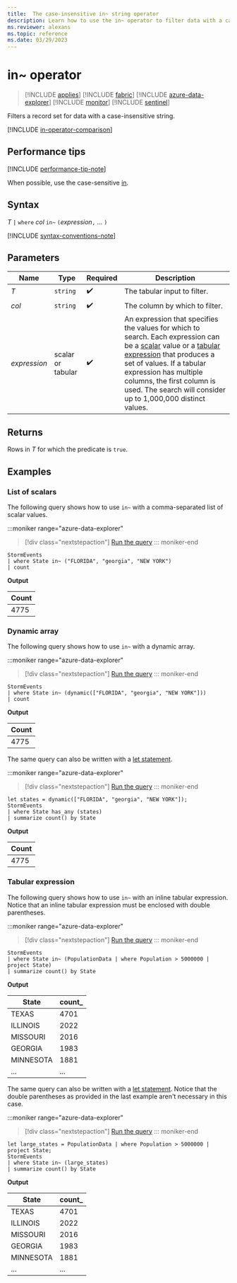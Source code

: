 ```yaml
---
title:  The case-insensitive in~ string operator
description: Learn how to use the in~ operator to filter data with a case-insensitive string.
ms.reviewer: alexans
ms.topic: reference
ms.date: 03/29/2023
---
```

# in~ operator

> [!INCLUDE [applies](../includes/applies-to-version/applies.md)] [!INCLUDE [fabric](../includes/applies-to-version/fabric.md)] [!INCLUDE [azure-data-explorer](../includes/applies-to-version/azure-data-explorer.md)] [!INCLUDE [monitor](../includes/applies-to-version/monitor.md)] [!INCLUDE [sentinel](../includes/applies-to-version/sentinel.md)]

Filters a record set for data with a case-insensitive string.

[!INCLUDE [in-operator-comparison](../includes/in-operator-comparison.md)]

## Performance tips

[!INCLUDE [performance-tip-note](../includes/performance-tip-note.md)]

When possible, use the case-sensitive [in](in-cs-operator.md).

## Syntax

*T* `|` `where` *col* `in~` `(`*expression*`,` ... `)`

[!INCLUDE [syntax-conventions-note](../includes/syntax-conventions-note.md)]

## Parameters

| Name | Type | Required | Description |
|--|--|--|--|
| *T* | `string` |  :heavy_check_mark: | The tabular input to filter.|
| *col* | `string` |  :heavy_check_mark: | The column by which to filter.|
| *expression* | scalar or tabular |  :heavy_check_mark: | An expression that specifies the values for which to search. Each expression can be a [scalar](scalar-data-types/index.md) value or a [tabular expression](tabular-expression-statements.md) that produces a set of values. If a tabular expression has multiple columns, the first column is used. The search will consider up to 1,000,000 distinct values.|

## Returns

Rows in *T* for which the predicate is `true`.

## Examples

### List of scalars

The following query shows how to use `in~` with a comma-separated list of scalar values.

:::moniker range="azure-data-explorer"
> [!div class="nextstepaction"]
> <a href="https://dataexplorer.azure.com/clusters/help/databases/Samples?query=H4sIAAAAAAAAAwsuyS/KdS1LzSspVuCqUSjPSC1KVQguSSxJVcjMq1PQUHLz8Q/ydHFU0lFQSk/NL0rPTAQx/VzDFSL9g7yVNEG6kvNL80oAl8ORJUoAAAA=" target="_blank">Run the query</a>
::: moniker-end

```kusto
StormEvents 
| where State in~ ("FLORIDA", "georgia", "NEW YORK") 
| count
```

**Output**

|Count|
|---|
|4775|  

### Dynamic array

The following query shows how to use `in~` with a dynamic array.

:::moniker range="azure-data-explorer"
> [!div class="nextstepaction"]
> <a href="https://dataexplorer.azure.com/clusters/help/databases/Samples?query=H4sIAAAAAAAAAwsuyS/KdS1LzSspVuCqUSjPSC1KVQguSSxJVcjMq1PQSKnMS8zNTNaIVnLz8Q/ydHFU0lFQSk/NL0rPTAQx/VzDFSL9g7yVYjU1QQYk55fmlQAAcLCM41UAAAA=" target="_blank">Run the query</a>
::: moniker-end

```kusto
StormEvents 
| where State in~ (dynamic(["FLORIDA", "georgia", "NEW YORK"])) 
| count
```

**Output**

|Count|
|---|
|4775|  

The same query can also be written with a [let statement](let-statement.md).

:::moniker range="azure-data-explorer"
> [!div class="nextstepaction"]
> <a href="https://dataexplorer.azure.com/clusters/help/databases/Samples?query=H4sIAAAAAAAAA8tJLVEoLkksSS1WsFVIqcxLzM1M1ohWcvPxD/J0cVTSUVBKT80vSs9MBDH9XMMVIv2DvJViNa25gkvyi3Jdy1LzSooVuGoUyjNSi1IVgkFGKWQkFscn5lUqaEBM1gRKF5fm5iYWZValKiTnl+aVaGgqJFVCVAMACG2BiYIAAAA=" target="_blank">Run the query</a>
::: moniker-end

```kusto
let states = dynamic(["FLORIDA", "georgia", "NEW YORK"]);
StormEvents 
| where State has_any (states)
| summarize count() by State
```

**Output**

|Count|
|---|
|4775|

### Tabular expression

The following query shows how to use `in~` with an inline tabular expression. Notice that an inline tabular expression must be enclosed with double parentheses.

:::moniker range="azure-data-explorer"
> [!div class="nextstepaction"]
> <a href="https://dataexplorer.azure.com/clusters/help/databases/Samples?query=H4sIAAAAAAAAAwsuyS/KdS1LzSspVuCqUSjPSC1KVQguSSxJVcjMq1PQ0AjILyjNSSzJzM9zSSxJVIApQQgr2CmYGoABULKgKD8rNbkEYoKmJtDE4tLc3MSizKpUheT80rwSDU2FpEqINACuenXZewAAAA==" target="_blank">Run the query</a>
::: moniker-end

```kusto
StormEvents 
| where State in~ (PopulationData | where Population > 5000000 | project State)
| summarize count() by State
```

**Output**

|State|count_|
|--|--|
|TEXAS |4701|
|ILLINOIS |2022|
|MISSOURI |2016|
|GEORGIA |1983|
|MINNESOTA |1881|
|...|...|

The same query can also be written with a [let statement](let-statement.md). Notice that the double parentheses as provided in the last example aren't necessary in this case.

:::moniker range="azure-data-explorer"
> [!div class="nextstepaction"]
> <a href="https://dataexplorer.azure.com/clusters/help/databases/Samples?query=H4sIAAAAAAAAA02NsQ6CQBBEe75iSuhorIxW0pvwAWYlGz1yd0v29jAaw7eDEBOmnHkv49ngSR98S0bGCSdcZciezEm8kBG+eD1ZeVfjjEO9ZhkHlZ47Q/vTj0VroqEZOVpC8VfXDS5OKPdf1QKkHAKp+zA6ydHKCvf3xs9WLYRGmgAAAA==" target="_blank">Run the query</a>
::: moniker-end

```kusto
let large_states = PopulationData | where Population > 5000000 | project State;
StormEvents 
| where State in~ (large_states)
| summarize count() by State
```

**Output**

|State|count_|
|--|--|
|TEXAS |4701|
|ILLINOIS |2022|
|MISSOURI |2016|
|GEORGIA |1983|
|MINNESOTA |1881|
|...|...|
